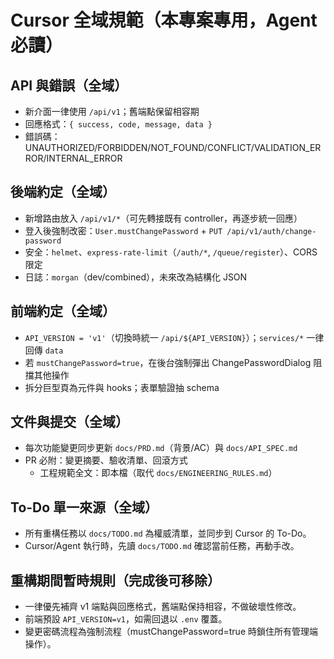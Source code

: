# Cursor 全域規範（本專案專用，Agent 必讀）

## API 與錯誤（全域）
- 新介面一律使用 `/api/v1`；舊端點保留相容期
- 回應格式：`{ success, code, message, data }`
- 錯誤碼：UNAUTHORIZED/FORBIDDEN/NOT_FOUND/CONFLICT/VALIDATION_ERROR/INTERNAL_ERROR

## 後端約定（全域）
- 新增路由放入 `/api/v1/*`（可先轉接既有 controller，再逐步統一回應）
- 登入後強制改密：`User.mustChangePassword` + `PUT /api/v1/auth/change-password`
- 安全：`helmet`、`express-rate-limit`（`/auth/*`, `/queue/register`）、CORS 限定
- 日誌：`morgan`（dev/combined），未來改為結構化 JSON

## 前端約定（全域）
- `API_VERSION = 'v1'`（切換時統一 `/api/${API_VERSION}`）；`services/*` 一律回傳 `data`
- 若 `mustChangePassword=true`，在後台強制彈出 ChangePasswordDialog 阻擋其他操作
- 拆分巨型頁為元件與 hooks；表單驗證抽 schema

## 文件與提交（全域）
- 每次功能變更同步更新 `docs/PRD.md`（背景/AC）與 `docs/API_SPEC.md`
- PR 必附：變更摘要、驗收清單、回滾方式
  - 工程規範全文：即本檔（取代 `docs/ENGINEERING_RULES.md`）

## To-Do 單一來源（全域）
- 所有重構任務以 `docs/TODO.md` 為權威清單，並同步到 Cursor 的 To-Do。
- Cursor/Agent 執行時，先讀 `docs/TODO.md` 確認當前任務，再動手改。

## 重構期間暫時規則（完成後可移除）
- 一律優先補齊 v1 端點與回應格式，舊端點保持相容，不做破壞性修改。
- 前端預設 `API_VERSION=v1`，如需回退以 `.env` 覆蓋。
- 變更密碼流程為強制流程（mustChangePassword=true 時鎖住所有管理端操作）。